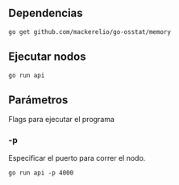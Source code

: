 ## Dependencias 

`go get github.com/mackerelio/go-osstat/memory`


## Ejecutar nodos
```
go run api
```

## Parámetros
Flags para ejecutar el programa


### -p 

Especificar el puerto para correr el nodo.
```
go run api -p 4000
```

